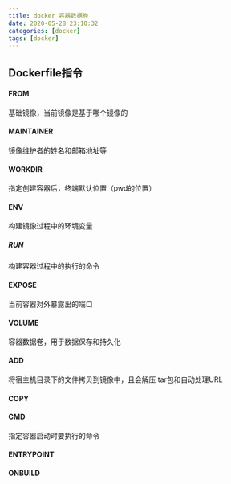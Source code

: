```yaml
---
title: docker 容器数据卷
date: 2020-05-28 23:10:32
categories: [docker]
tags: [docker]
---
```


## Dockerfile指令

#### FROM 

  基础镜像，当前镜像是基于哪个镜像的

#### MAINTAINER

  镜像维护者的姓名和邮箱地址等

#### WORKDIR

  指定创建容器后，终端默认位置（pwd的位置）

#### ENV 

  构建镜像过程中的环境变量

##### RUN

  构建容器过程中的执行的命令

#### EXPOSE

  当前容器对外暴露出的端口

#### VOLUME

  容器数据卷，用于数据保存和持久化

#### ADD

  将宿主机目录下的文件拷贝到镜像中，且会解压 tar包和自动处理URL

#### COPY

  

#### CMD

指定容器启动时要执行的命令

#### ENTRYPOINT



#### ONBUILD

